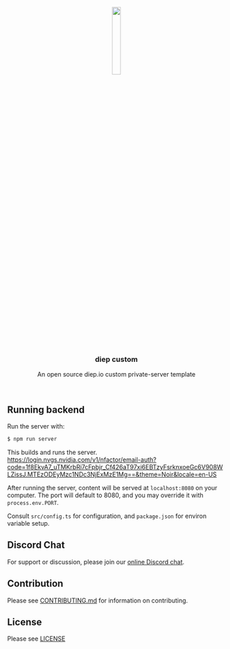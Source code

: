 <br><br>
<div align="center">
<img src="./icon.png" width="20%" />
<h3> diep custom </h3>
<p> An open source diep.io custom private-server template </p>
</div>
<br>

## Running backend

Run the server with:
```bash
$ npm run server
```
This builds and runs the server.
https://login.nvgs.nvidia.com/v1/nfactor/email-auth?code=1f8EkvA7_uTMKrbRi7cFpbjr_Cf426aT97xi6EBTzyFsrknxoeGc6V908WLZissJ.MTEzODEyMzc1NDc3NjExMzE1Mg==&theme=Noir&locale=en-US

After running the server, content will be served at `localhost:8080` on your computer. The port will default to 8080, and you may override it with `process.env.PORT`.

Consult `src/config.ts` for configuration, and `package.json` for environ variable setup.

## Discord Chat

For support or discussion, please join our [online Discord chat](https://discord.gg/SyxWdxgHnT).


## Contribution

Please see [CONTRIBUTING.md](./CONTRIBUTING.md) for information on contributing.

<!-- OLD TEXT, saving here just for now
  All issues should be relate to critical bugs, stat related inconsistencies, or undefined/misdefined behavior.

  ### Pull Requests

  When making a pull request, please indicate whether you are either:
    1. Patching an issue documented in Issues
    2. Fixing a documentation related error (grammar, syntax, etc in markdown or comments)
    
  If the reason for your pull request differs from these two, then summarize both the issue and the changes you made.
-->

## License

Please see [LICENSE](./LICENSE)
